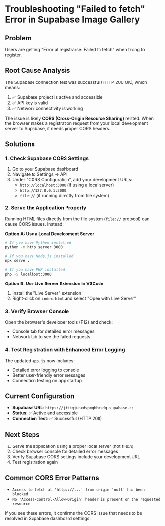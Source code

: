 # Troubleshooting "Failed to fetch" Error in Supabase Image Gallery

## Problem
Users are getting "Error al registrarse: Failed to fetch" when trying to register.

## Root Cause Analysis
The Supabase connection test was successful (HTTP 200 OK), which means:
1. ✅ Supabase project is active and accessible
2. ✅ API key is valid
3. ✅ Network connectivity is working

The issue is likely **CORS (Cross-Origin Resource Sharing)** related. When the browser makes a registration request from your local development server to Supabase, it needs proper CORS headers.

## Solutions

### 1. Check Supabase CORS Settings
1. Go to your Supabase dashboard
2. Navigate to Settings → API
3. Under "CORS Configuration", add your development URLs:
   - `http://localhost:3000` (if using a local server)
   - `http://127.0.0.1:3000`
   - `file://` (if running directly from file system)

### 2. Serve the Application Properly
Running HTML files directly from the file system (`file://` protocol) can cause CORS issues. Instead:

**Option A: Use a Local Development Server**
```bash
# If you have Python installed
python -m http.server 3000

# If you have Node.js installed
npx serve .

# If you have PHP installed
php -S localhost:3000
```

**Option B: Use Live Server Extension in VSCode**
1. Install the "Live Server" extension
2. Right-click on `index.html` and select "Open with Live Server"

### 3. Verify Browser Console
Open the browser's developer tools (F12) and check:
- Console tab for detailed error messages
- Network tab to see the failed requests

### 4. Test Registration with Enhanced Error Logging
The updated `app.js` now includes:
- Detailed error logging to console
- Better user-friendly error messages
- Connection testing on app startup

## Current Configuration
- **Supabase URL**: `https://jdtkgjunxdspmgbbmsdq.supabase.co`
- **Status**: ✅ Active and accessible
- **Connection Test**: ✅ Successful (HTTP 200)

## Next Steps
1. Serve the application using a proper local server (not file://)
2. Check browser console for detailed error messages
3. Verify Supabase CORS settings include your development URL
4. Test registration again

## Common CORS Error Patterns
- `Access to fetch at 'https://...' from origin 'null' has been blocked`
- `No 'Access-Control-Allow-Origin' header is present on the requested resource`

If you see these errors, it confirms the CORS issue that needs to be resolved in Supabase dashboard settings.

